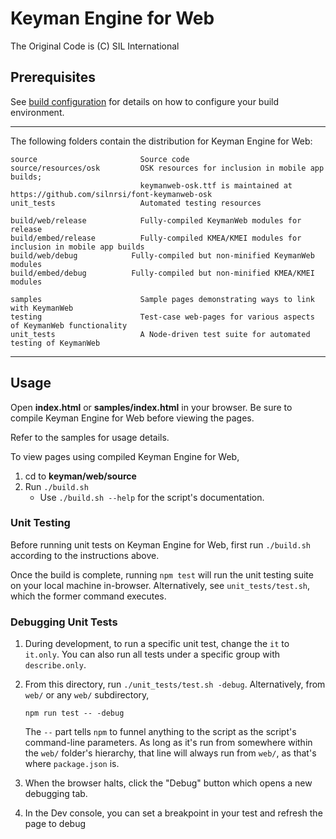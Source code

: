 # Keyman Engine for Web
The Original Code is (C) SIL International

## Prerequisites
See [build configuration](../docs/build/index.md) for details on how to
configure your build environment.

**********************************************************************

The following folders contain the distribution for Keyman Engine for Web:

    source                       Source code
    source/resources/osk         OSK resources for inclusion in mobile app builds;
                                 keymanweb-osk.ttf is maintained at https://github.com/silnrsi/font-keymanweb-osk
    unit_tests                   Automated testing resources

    build/web/release            Fully-compiled KeymanWeb modules for release
    build/embed/release          Fully-compiled KMEA/KMEI modules for inclusion in mobile app builds
    build/web/debug            Fully-compiled but non-minified KeymanWeb modules 
    build/embed/debug          Fully-compiled but non-minified KMEA/KMEI modules

    samples                      Sample pages demonstrating ways to link with KeymanWeb
    testing                      Test-case web-pages for various aspects of KeymanWeb functionality
    unit_tests                   A Node-driven test suite for automated testing of KeymanWeb

**********************************************************************

## Usage
Open **index.html** or **samples/index.html** in your browser. Be sure to
compile Keyman Engine for Web before viewing the pages.

Refer to the samples for usage details.

To view pages using compiled Keyman Engine for Web,
1. cd to **keyman/web/source**
2. Run `./build.sh`
   - Use `./build.sh --help` for the script's documentation.

### Unit Testing ###

Before running unit tests on Keyman Engine for Web, first run `./build.sh`
according to the instructions above.

Once the build is complete, running `npm test` will run the unit testing suite
on your local machine in-browser. Alternatively, see `unit_tests/test.sh`, which
the former command executes.

### Debugging Unit Tests
1. During development, to run a specific unit test, change the `it` to
   `it.only`. You can also run all tests under a specific group with
   `describe.only`.
2. From this directory, run `./unit_tests/test.sh -debug`. Alternatively, from
   `web/` or any `web/` subdirectory,

   ```
   npm run test -- -debug
   ```

   The `--` part tells `npm` to funnel anything to the script as the script's
   command-line parameters. As long as it's run from somewhere within the `web/`
   folder's hierarchy, that line will always run from `web/`, as that's where
   `package.json` is.

3. When the browser halts, click the "Debug" button which opens a new debugging
   tab.
4. In the Dev console, you can set a breakpoint in your test and refresh the
   page to debug

